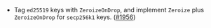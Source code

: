 - Tag `ed25519` keys with `ZeroizeOnDrop`, and implement
  `Zeroize` plus `ZeroizeOnDrop` for `secp256k1` keys.
  ([\#1956](https://github.com/anoma/namada/pull/1956))